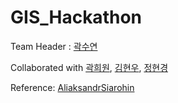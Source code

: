 # GIS_Hackathon

Team Header : [곽수연](https://github.com/suyeon-K)

Collaborated with [곽희원](https://github.com/HeewonKwak), [김현우](https://github.com/codemkim), [정현경](https://github.com/hyeonkyeong31)

Reference: [AliaksandrSiarohin](https://github.com/AliaksandrSiarohin/first-order-model)
